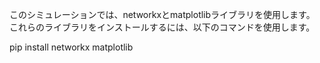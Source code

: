 このシミュレーションでは、networkxとmatplotlibライブラリを使用します。
これらのライブラリをインストールするには、以下のコマンドを使用します。

pip install networkx matplotlib
